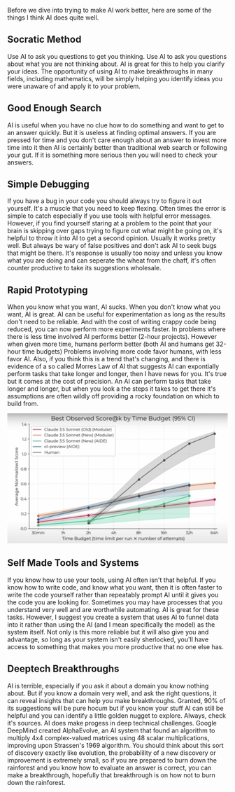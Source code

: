 Before we dive into trying to make AI work better, here are some of the things I think AI does quite well.

## Socratic Method
Use AI to ask you questions to get you thinking.
Use AI to ask you questions about what you are not thinking about.
AI is great for this to help you clarify your ideas.
The opportunity of using AI to make breakthroughs in many fields, including mathematics, will be simply helping you identify ideas you were unaware of and apply it to your problem.

## Good Enough Search
AI is useful when you have no clue how to do something and want to get to an answer quickly.
But it is useless at finding optimal answers.
If you are pressed for time and you don't care enough about an answer to invest more time into it then AI is certainly better than traditional web search or following your gut.
If it is something more serious then you will need to check your answers.

## Simple Debugging
If you have a bug in your code you should always try to figure it out yourself. It's a muscle that you need to keep flexing. Often times the error is simple to catch especially if you use tools with helpful error messages. However, if you find yourself staring at a problem to the point that your brain is skipping over gaps trying to figure out what might be going on, it's helpful to throw it into AI to get a second opinion. Usually it works pretty well. But always be wary of false positives and don't ask AI to seek bugs that might be there. It's response is usually too noisy and unless you know what you are doing and can seperate the wheat from the chaff, it's often counter productive to take its suggestions wholesale.

## Rapid Prototyping
When you know what you want, AI sucks. When you don't know what you want, AI is great.
AI can be useful for experimentation as long as the results don't need to be reliable.
And with the cost of writing crappy code being reduced, you can now perform more experiments faster.
In problems where there is less time involved AI performs better (2-hour projects).
However when given more time, humans perform better (both AI and humans get 32-hour time budgets)
Problems involving more code favor humans, with less favor AI.
Also, if you think this is a trend that's changing, and there is evidence of a so called Morres Law of AI that suggests AI can expontially perform tasks that take longer and longer, then I have news for you. It's true but it comes at the cost of precision. An AI can perform tasks that take longer and longer, but when you look a the steps it takes to get there it's assumptions are often wildly off providing a rocky foundation on which to build from.

![Humans vs AI](/images/human-vs-ai.png)

## Self Made Tools and Systems
If you know how to use your tools, using AI often isn't that helpful. If you know how to write code, and know what you want, then it is often faster to write the code yourself rather than repeatably prompt AI until it gives you the code you are looking for. Sometimes you may have processes that you understand very well and are worthwhile automating. AI is great for these tasks. However, I suggest you create a system that uses AI to funnel data into it rather than using the AI (and I mean specifically the model) as the system itself. Not only is this more reliable but it will also give you and advantage, so long as your system isn't easily sherlocked, you'll have access to something that makes you more productive that no one else has.

## Deeptech Breakthroughs
AI is terrible, especially if you ask it about a domain you know nothing about. But if you know a domain very well, and ask the right questions, it can reveal insights that can help you make breakthroughs. Granted, 90% of its suggestions will be pure hocum but if you know your stuff AI can still be helpful and you can identify a little golden nugget to explore. Always, check it's sources. AI does make progess in deep technical challenges. Google DeepMind created AlphaEvolve, an AI system that found an algorithm to multiply 4x4 complex-valued matrices using 48 scalar multiplications, improving upon Strassen's 1969 algorithm. You should think about this sort of discovery exactly like evolution, the probablility of a new discovery or improvement is extremely small, so if you are prepared to burn down the rainforest and you know how to evaluate an answer is correct, you can make a breakthrough, hopefully that breakthrough is on how not to burn down the rainforest.

